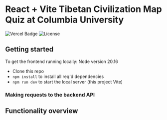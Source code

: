 
# React + Vite Tibetan Civilization Map Quiz at Columbia University 

![Vercel Badge](https://deploy-badge.vercel.app/vercel/deploy-badge)
![License](https://img.shields.io/badge/license-MIT-blue)

## Getting started

To get the frontend running locally:
Node version 20.16

- Clone this repo
- `npm install` to install all req'd dependencies
- `npm run dev` to start the local server (this project Vite)

### Making requests to the backend API


## Functionality overview

